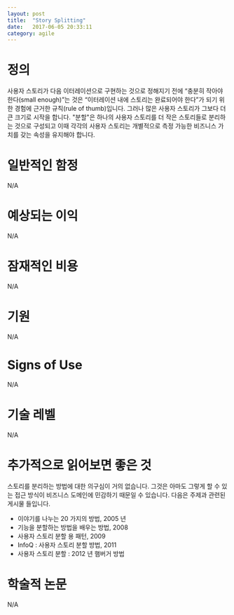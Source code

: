 ```yaml
---
layout: post
title:  "Story Splitting"
date:   2017-06-05 20:33:11
category: agile
---
```


# 정의
사용자 스토리가 다음 이터레이션으로 구현하는 것으로 정해지기 전에 “충분히 작아야 한다(small enough)”는 것은 “이터레이션 내에 스토리는 완료되어야 한다”가 되기 위한 경험에 근거한 규칙(rule of thumb)입니다.  그러나 많은 사용자 스토리가 그보다 더 큰 크기로 시작을 합니다. "분할"은 하나의 사용자 스토리를 더 작은 스토리들로 분리하는 것으로 구성되고 이때 각각의 사용자 스토리는 개별적으로 측정 가능한 비즈니스 가치를 갖는 속성을 유지해야 합니다.


# 일반적인 함정
N/A

# 예상되는 이익
N/A         

# 잠재적인 비용
N/A

# 기원
N/A

# Signs of Use
N/A

# 기술 레벨
N/A

# 추가적으로 읽어보면 좋은 것
스토리를 분리하는 방법에 대한 의구심이 거의 없습니다. 그것은 아마도 그렇게 할 수 있는 접근 방식이 비즈니스 도메인에 민감하기 때문일 수 있습니다. 다음은 주제과 관련된 게시물 들입니다.

- 이야기를 나누는 20 가지의 방법, 2005 년
- 기능을 분할하는 방법을 배우는 방법, 2008
- 사용자 스토리 분할 용 패턴, 2009
- InfoQ : 사용자 스토리 분할 방법, 2011
- 사용자 스토리 분할 : 2012 년 햄버거 방법

# 학술적 논문
N/A